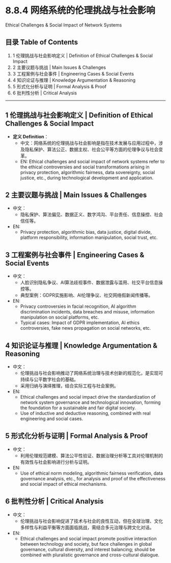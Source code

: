 # 8.8.4 网络系统的伦理挑战与社会影响

Ethical Challenges & Social Impact of Network Systems

## 目录 Table of Contents

1. 1 伦理挑战与社会影响定义 | Definition of Ethical Challenges & Social Impact
2. 2 主要议题与挑战 | Main Issues & Challenges
3. 3 工程案例与社会事件 | Engineering Cases & Social Events
4. 4 知识论证与推理 | Knowledge Argumentation & Reasoning
5. 5 形式化分析与证明 | Formal Analysis & Proof
6. 6 批判性分析 | Critical Analysis

---

## 1 伦理挑战与社会影响定义 | Definition of Ethical Challenges & Social Impact

- **定义 Definition**：
  - 中文：网络系统的伦理挑战与社会影响是指在技术发展与应用过程中，涉及隐私保护、算法公正、数据主权、社会公平等方面的伦理争议与社会变革。
  - EN: Ethical challenges and social impact of network systems refer to the ethical controversies and social transformations arising in privacy protection, algorithmic fairness, data sovereignty, social justice, etc., during technological development and application.

## 2 主要议题与挑战 | Main Issues & Challenges

- 中文：
  - 隐私保护、算法偏见、数据正义、数字鸿沟、平台责任、信息操控、社会信任等。
- EN:
  - Privacy protection, algorithmic bias, data justice, digital divide, platform responsibility, information manipulation, social trust, etc.

## 3 工程案例与社会事件 | Engineering Cases & Social Events

- 中文：
  - 人脸识别隐私争议、AI算法歧视事件、数据泄露与滥用、社交平台信息操控等。
  - 典型案例：GDPR实施影响、AI伦理争议、社交网络假新闻传播等。
- EN:
  - Privacy controversies in facial recognition, AI algorithm discrimination incidents, data breaches and misuse, information manipulation on social platforms, etc.
  - Typical cases: Impact of GDPR implementation, AI ethics controversies, fake news propagation on social networks, etc.

## 4 知识论证与推理 | Knowledge Argumentation & Reasoning

- 中文：
  - 伦理挑战与社会影响推动了网络系统治理与技术创新的规范化，是实现可持续与公平数字社会的基础。
  - 采用归纳与演绎推理，结合实际工程与社会案例。
- EN:
  - Ethical challenges and social impact drive the standardization of network system governance and technological innovation, forming the foundation for a sustainable and fair digital society.
  - Use of inductive and deductive reasoning, combined with real engineering and social cases.

## 5 形式化分析与证明 | Formal Analysis & Proof

- 中文：
  - 利用伦理规范建模、算法公平性验证、数据治理分析等工具对伦理机制的有效性与社会影响进行分析与证明。
- EN:
  - Use of ethical norm modeling, algorithmic fairness verification, data governance analysis, etc., for analysis and proof of the effectiveness and social impact of ethical mechanisms.

## 6 批判性分析 | Critical Analysis

- 中文：
  - 伦理挑战与社会影响促进了技术与社会的良性互动，但在全球治理、文化多样性与利益平衡等方面面临挑战，需结合多元治理与跨文化对话。
- EN:
  - Ethical challenges and social impact promote positive interaction between technology and society, but face challenges in global governance, cultural diversity, and interest balancing; should be combined with pluralistic governance and cross-cultural dialogue.
